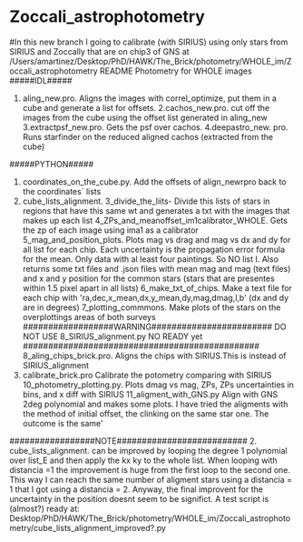 # Zoccali_astrophotometry
#In this new branch I going to calibrate (with SIRIUS) using only stars from SIRIUS and Zoccally that are on chip3 of GNS
at /Users/amartinez/Desktop/PhD/HAWK/The_Brick/photometry/WHOLE_im/Zoccali_astrophotometry
README
Photometry for WHOLE images
#####IDL#####
1. aling_new.pro. Aligns the images with correl_optimize, put them in a cube and generate a list for offsets.
2.cachos_new.pro. cut off the images from the cube using the offset list generated in aling_new
3.extractpsf_new.pro. Gets the psf over cachos.
4.deepastro_new. pro. Runs starfinder on the reduced aligned cachos (extracted from the cube)

#####PYTHON#####
1. coordinates_on_the_cube.py. Add the offsets of align_newrpro back to the coordinates´ lists
2. cube_lists_alignment.
3_divide_the_liits- Divide this lists of stars in regions that have this same wt and generates a txt with the images that makes up each list
4_ZPs_and_meanoffset_im1calibrator_WHOLE. Gets the zp of each image using ima1 as a calibrator
5_mag_and_position_plots. Plots mag vs drag and mag vs dx and dy for all list for each chip. Each uncertainty is the propagation error formula for the mean. Only data with al least four paintings. So NO list I.
 Also returns some txt files and .json files with mean mag and mag (text files) and x and y position for the common stars (stars that are presentes within 1.5 pixel apart in all lists)
6_make_txt_of_chips. Make a text file for each chip with 'ra,dec,x_mean,dx,y_mean,dy,mag,dmag,l,b' (dx and dy are in degrees)
7_plotting_commmons.  Make plots of the stars on the overplottings areas of both surveys
##################WARNING######################## 
DO NOT USE 8_SIRIUS_alignment.py NO READY yet
###############################################
8_aling_chips_brick.pro. Aligns the chips with SIRIUS.This is instead of SIRIUS_alignment
9. calibrate_brick.pro Calibrate the potometry comparing with SIRIUS 
10_photometry_plotting.py. Plots dmag vs mag, ZPs, ZPs uncertainties in bins, and x diff with SIRIUS 
11_aligment_with_GNS.py Align with GNS 2deg polynomial and makes some plots. I have tried the aligments with the method of initial offset, the clinking on the same star one. The outcome is the same'

#################NOTE##########################
2. cube_lists_alignment. can be improved by looping the degree 1 polynomial over list_E and then apply the kx ky to the whole list.
When looping with distancia =1 the improvement is huge from the first loop to the second one. This way I can reach the same number of aligment 
stars using a distancia = 1 that I got using a distancia = 2. Anyway, the final improvent for the uncertainty in the position doesnt seem to be
significt.
A test script is (almost?) ready at:
Desktop/PhD/HAWK/The_Brick/photometry/WHOLE_im/Zoccali_astrophotometry/cube_lists_alignment_improved?.py
